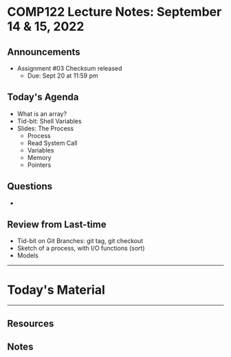 # COMP122 Lecture Notes: September 14 & 15, 2022

## Announcements
   * Assignment #03 Checksum released
     - Due: Sept 20 at 11:59 pm

## Today's Agenda
   * What is an array?
   * Tid-bit: Shell Variables
   * Slides: The Process
     - Process
     - Read System Call
     - Variables
     - Memory
     - Pointers


## Questions
   * 


## Review from Last-time
   * Tid-bit on Git Branches:  git tag, git checkout
   * Sketch of a process, with I/O functions (sort)
   * Models


---
# Today's Material


---
## Resources
## Notes
